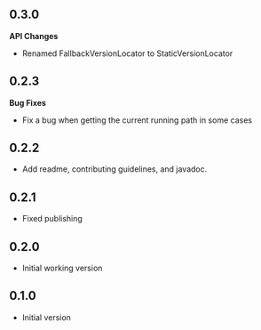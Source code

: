 0.3.0
-----
**API Changes**
* Renamed FallbackVersionLocator to StaticVersionLocator

0.2.3
-----
**Bug Fixes**
* Fix a bug when getting the current running path in some cases

0.2.2
-----
* Add readme, contributing guidelines, and javadoc.

0.2.1
-----
* Fixed publishing

0.2.0
-----
* Initial working version

0.1.0
-----
* Initial version

